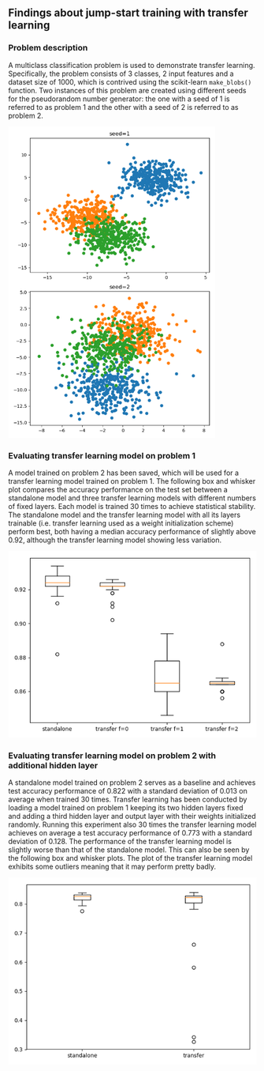 ## Findings about jump-start training with transfer learning

### Problem description

A multiclass classification problem is used to demonstrate transfer learning. Specifically, the problem consists of 3
classes, 2 input features and a dataset size of 1000, which is contrived using the scikit-learn `make_blobs()` function.
Two instances of this problem are created using different seeds for the pseudorandom number generator: the one with a
seed of 1 is referred to as problem 1 and the other with a seed of 2 is referred to as problem 2.

<img src="images/problem.png" width="420">

### Evaluating transfer learning model on problem 1
A model trained on problem 2 has been saved, which will be used for a transfer learning model trained on problem 1. The
following box and whisker plot compares the accuracy performance on the test set between a standalone model and three
transfer learning models with different numbers of fixed layers. Each model is trained 30 times to achieve statistical
stability. The standalone model and the transfer learning model with all its layers trainable (i.e. transfer learning
used as a weight initialization scheme) perform best, both having a median accuracy performance of slightly above 0.92,
although the transfer learning model showing less variation.

![](images/ext_reverse_experiment.png)

### Evaluating transfer learning model on problem 2 with additional hidden layer

A standalone model trained on problem 2 serves as a baseline and achieves test accuracy performance of 0.822 with a
standard deviation of 0.013 on average when trained 30 times. Transfer learning has been conducted by loading a model
trained on problem 1 keeping its two hidden layers fixed and adding a third hidden layer and output layer with their
weights initialized randomly. Running this experiment also 30 times the transfer learning model achieves on average a
test accuracy performance of 0.773 with a standard deviation of 0.128. The performance of the transfer learning model
is slightly worse than that of the standalone model. This can also be seen by the following box and whisker plots. The
plot of the transfer learning model exhibits some outliers meaning that it may perform pretty badly.

![](images/ext_additional_hidden_layer.png)

